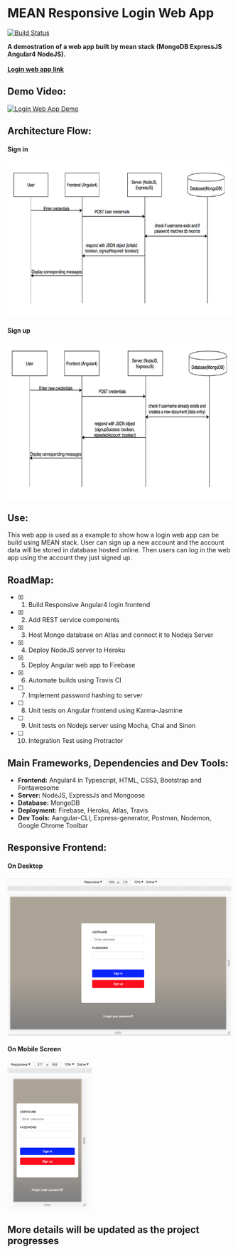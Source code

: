 # MEAN Responsive Login Web App

[![Build Status](https://travis-ci.org/jay-shi/MEAN-stack-login.svg?branch=master)](https://travis-ci.org/jay-shi/MEAN-stack-login)

**A demostration of a web app built by mean stack (MongoDB ExpressJS Angular4 NodeJS).**
<br/><br/>**[Login web app link](https://jay-shi-mean-login.firebaseapp.com "login web app")** 

## Demo Video:

[![Login Web App Demo](https://img.youtube.com/vi/f74OIacMsdA/0.jpg)](https://www.youtube.com/watch?v=f74OIacMsdA)

## Architecture Flow:
#### Sign in
<img src="./imgs/signin-architecture.png" width="650" height="350" />

#### Sign up
<img src="./imgs/signup-architecture.png" width="650" height="350" />

## Use:
This web app is used as a example to show how a login web app can be build using MEAN stack. User can sign up a new account and the account data will be stored in database hosted online. Then users can log in the web app using the account they just signed up.

## RoadMap:
  - [x] 1. Build Responsive Angular4 login frontend
  - [x] 2. Add REST service components
  - [x] 3. Host Mongo database on Atlas and connect it to Nodejs Server
  - [x] 4. Deploy NodeJS server to Heroku
  - [x] 5. Deploy Angular web app to Firebase
  - [x] 6. Automate builds using Travis CI
  - [ ] 7. Implement password hashing to server
  - [ ] 8. Unit tests on Angular frontend using Karma-Jasmine
  - [ ] 9. Unit tests on Nodejs server using Mocha, Chai and Sinon
  - [ ] 10. Integration Test using Protractor

## Main Frameworks, Dependencies and Dev Tools:
* **Frontend:** Angular4 in Typescript, HTML, CSS3, Bootstrap and Fontawesome
* **Server:** NodeJS, ExpressJs and Mongoose
* **Database:** MongoDB
* **Deployment:** Firebase, Heroku, Atlas, Travis
* **Dev Tools:** Aangular-CLI, Express-generator, Postman, Nodemon, Google Chrome Toolbar


## Responsive Frontend:
#### On Desktop
<img src="./imgs/rwd-desktop.png" width="633" height="354" />

#### On Mobile Screen
<img src="./imgs/rwd-mobile.png" width="190" height="335" />


## More details will be updated as the project progresses